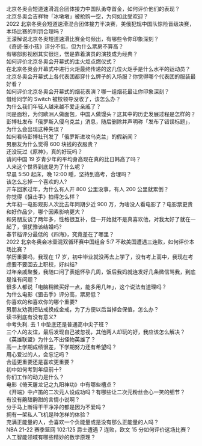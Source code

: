 北京冬奥会短道速滑混合团体接力中国队勇夺首金，如何评价他们的表现？  
北京冬奥会吉祥物「冰墩墩」被抢购一空，为何如此受欢迎？  
2022 北京冬奥会短道速滑混合团体接力半决赛，美俄犯规中国队惊险晋级决赛，本场比赛的判罚合理吗？  
王濛解说北京冬奥短道速滑比赛金句频出，有哪些令你印象深刻？  
《奇迹·笨小孩》评分不低，但为什么票房不算高？  
有哪部影视剧其实很烂，愣是靠着演员的演技成为经典？  
如何评价北京冬奥会开幕式的主火炬点燃仪式？  
在北京冬奥会开幕式中进行火炬最终传递的这几位火炬手是什么水平的运动员？  
北京冬奥会开幕式上各代表团都穿什么牌子的入场服？你觉得哪个代表团的服装最好看？  
如何评价北京冬奥会开幕式的烟花表演？哪一组烟花最让你印象深刻？  
借给同学的 Switch 被校领导没收了，该怎么办？  
为什么我们年轻人越来越不爱走亲戚了？  
同是面粉，为何欧洲人做面包，中国人做馒头？这其中的历史发展过程是怎样的？  
彭博社发布「俄罗斯入侵乌克兰」消息，随后删除并声明称「发布了错误标题」，为什么会出现这种失误？  
如何看待彭博社刊发了「俄罗斯进攻乌克兰」的假新闻？  
男朋友为什么觉得 600 块钱的衣服贵？  
还没玩过《原神》，真的好玩吗？  
请问中国 19 岁青少年的平均身高现在真的比日韩高了吗？  
人来这个世界到底是为了什么呢？  
早晨 5:50 起床，晚 12:00 睡，坚持到高考，合理吗？  
该怎么忘掉一个喜欢的人?  
开车回家过年，为什么有人开 800 公里没事，有人 200 公里就累倒？  
你觉得《狙击手》拍得怎么样？  
大年初一电影观影人次比去年同期少近 900 万，为啥没人看电影了？电影票更贵和好作品少，哪个因素影响更大？  
和男朋友谈了两年多，性格很互补，但一开始就不是真喜欢他，对我太好了就在一起了，很犹豫该结婚吗?  
春节档评分最低的《四海》，究竟差在了哪里？  
2022 北京冬奥会冰壶混双循环赛中国组合 5:7 不敌美国遭遇三连败，如何评价本场比赛？  
学历重要吗，我现在 17 岁，初中毕业就没再去上学了，没有考上高中，我现在考虑要不要回去上职校，好纠结?  
过年亲戚聚餐，我随口问了表姐怀孕几周，饭后我妈就连发好几条微信骂我，到底是谁有问题？  
很多人都说「电脑稍微买好一点，能多用几年」，这个说法有道理吗？  
为什么电影《狙击手》评分高，票房低？  
你喜欢的和喜欢你的哪个重要?  
男朋友劝我把钻戒换成金戒，为了方便以后当掉会保值，怎么办？  
读书到底有没有意义?  
中考失利. 去 1 中垫底还是普通高中尖子班？  
三个人的友谊，最后发现自己被忽视，其他两人却玩的好，我应该怎么解决？  
《英雄联盟》为什么不出怪物英雄了？  
高一上学期成绩很差，下学期努力还有希望吗？  
用心爱过的人，会忘记吗？  
合适更重要还是喜欢更重要？  
初中如何考到年级前十?  
你们工作的动力是什么？  
电影《倚天屠龙记之九阳神功》中有哪些槽点？  
《开端》中卢笛的二次元人设成功吗？有哪些让二次元粉丝会心一笑的细节？  
有没有齁甜齁甜的言情小说啊？  
分手马上断得干干净净的都是因为不爱吗？  
拥有一架私人飞机是种怎样的体验？  
充满正能量的人，会喜欢一个负能量或是没有那么正能量的人吗？  
NBA 21-22 赛季篮网 102:125 爵士遭遇 7 连败，欧文 15 分如何评价这场比赛？  
人工智能领域有哪些精妙的数学原理？  
